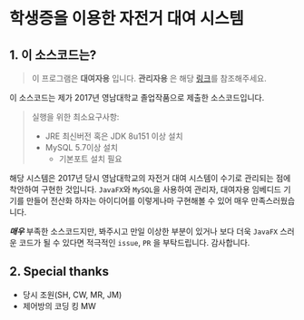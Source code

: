 # 학생증을 이용한 자전거 대여 시스템

## 1. 이 소스코드는?

>이 프로그램은 __대여자용__ 입니다. __관리자용__ 은 해당 [링크](https://github.com/s3ich4n/jj17_admin)를 참조해주세요.

이 소스코드는 제가 2017년 영남대학교 졸업작품으로 제출한 소스코드입니다.

>실행을 위한 최소요구사항:
>
>* JRE 최신버전 혹은 JDK 8u151 이상 설치
>* MySQL 5.7이상 설치
>    * 기본포트 설치 필요

해당 시스템은 2017년 당시 영남대학교의 자전거 대여 시스템이 수기로 관리되는 점에 착안하여 구현한 것입니다. `JavaFX`와 `MySQL`을 사용하여 관리자, 대여자용 임베디드 기기를 만들어 전산화 하자는 아이디어를 이렇게나마 구현해볼 수 있어 매우 만족스러웠습니다.

__*매우*__ 부족한 소스코드지만, 봐주시고 만일 이상한 부분이 있거나 보다 더욱 `JavaFX` 스러운 코드가 될 수 있다면 적극적인 `issue`, `PR` 을 부탁드립니다. 감사합니다.

## 2. Special thanks

* 당시 조원(SH, CW, MR, JM)
* 제어방의 코딩 킹 MW
